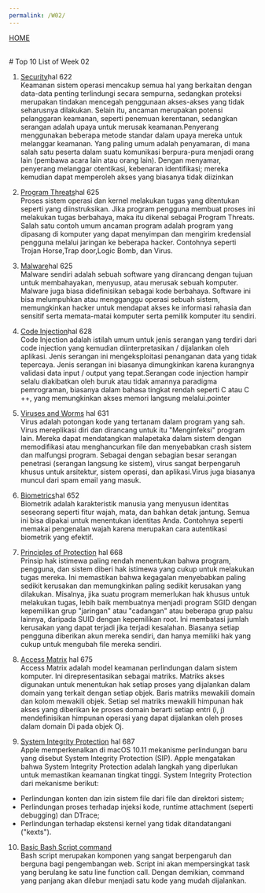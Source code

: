```yaml
---
permalink: /W02/
---
```

[HOME](../)

<br>
# Top 10 List of Week 02

1. [Security](https://www.academia.edu/42880365/Operating_System_Concepts_10th_Edition)hal 622<br>
Keamanan sistem operasi mencakup semua hal yang berkaitan dengan data-data penting terlindungi secara sempurna, sedangkan proteksi merupakan tindakan mencegah penggunaan akses-akses yang tidak seharusnya dilakukan. Selain itu, ancaman merupakan potensi pelanggaran keamanan, seperti penemuan kerentanan, sedangkan serangan adalah upaya untuk merusak keamanan.Penyerang menggunakan beberapa metode standar dalam upaya mereka untuk melanggar keamanan. Yang paling umum adalah penyamaran, di mana salah satu peserta dalam suatu komunikasi berpura-pura menjadi orang lain (pembawa acara lain atau orang lain). Dengan menyamar, penyerang melanggar otentikasi, kebenaran identifikasi;
mereka kemudian dapat memperoleh akses yang biasanya tidak diizinkan


2. [Program Threats](https://www.academia.edu/42880365/Operating_System_Concepts_10th_Edition)hal 625<br>
Proses sistem operasi dan kernel melakukan tugas yang ditentukan seperti yang diinstruksikan. Jika program pengguna membuat proses ini melakukan tugas berbahaya, maka itu dikenal sebagai Program Threats. Salah satu contoh umum ancaman program adalah program yang dipasang di komputer yang dapat menyimpan dan mengirim kredensial pengguna melalui jaringan ke beberapa hacker. Contohnya seperti Trojan Horse,Trap door,Logic Bomb, dan Virus.



3. [Malware](https://www.academia.edu/42880365/Operating_System_Concepts_10th_Edition)hal 625<br>
Malware sendiri adalah sebuah software yang dirancang dengan tujuan untuk membahayakan, menyusup, atau merusak sebuah komputer. Malware juga biasa didefinisikan sebagai kode berbahaya. Software ini bisa melumpuhkan atau mengganggu operasi sebuah sistem, memungkinkan hacker untuk mendapat akses ke informasi rahasia dan sensitif serta memata-matai komputer serta pemilik komputer itu sendiri.

4. [Code Injection](https://www.academia.edu/42880365/Operating_System_Concepts_10th_Edition)hal 628<br>
Code Injection adalah istilah umum untuk jenis serangan yang terdiri dari code injection yang kemudian diinterpretasikan / dijalankan oleh aplikasi. Jenis serangan ini mengeksploitasi penanganan data yang tidak tepercaya. Jenis serangan ini biasanya dimungkinkan karena kurangnya validasi data input / output yang tepat.Serangan code injection hampir selalu diakibatkan oleh buruk atau tidak amannya paradigma pemrograman, biasanya dalam bahasa tingkat rendah seperti C atau C ++, yang memungkinkan akses memori langsung melalui.pointer


5. [Viruses and Worms](https://www.academia.edu/42880365/Operating_System_Concepts_10th_Edition) hal 631<br>
Virus adalah potongan kode yang tertanam dalam program yang sah. Virus mereplikasi diri dan dirancang untuk itu
"Menginfeksi" program lain. Mereka dapat mendatangkan malapetaka dalam sistem dengan memodifikasi atau
menghancurkan file dan menyebabkan crash sistem dan malfungsi program. Sebagai
dengan sebagian besar serangan penetrasi (serangan langsung ke sistem), virus sangat berpengaruh
khusus untuk arsitektur, sistem operasi, dan aplikasi.Virus juga biasanya muncul dari spam email yang masuk.


6. [Biometrics](https://www.academia.edu/42880365/Operating_System_Concepts_10th_Edition)hal 652<br>
Biometrik adalah karakteristik manusia yang menyusun identitas seseorang seperti fitur wajah, mata, dan bahkan detak jantung. Semua ini bisa dipakai untuk menentukan identitas Anda. Contohnya seperti memakai pengenalan wajah karena merupakan cara autentikasi biometrik yang efektif.

7. [Principles of Protection](https://www.academia.edu/42880365/Operating_System_Concepts_10th_Edition) hal 668<br>
Prinsip hak istimewa paling rendah menentukan bahwa program, pengguna, dan sistem diberi hak istimewa yang cukup untuk melakukan tugas mereka.
Ini memastikan bahwa kegagalan menyebabkan paling sedikit kerusakan dan memungkinkan paling sedikit kerusakan yang dilakukan.
Misalnya, jika suatu program memerlukan hak khusus untuk melakukan tugas, lebih baik membuatnya menjadi program SGID dengan kepemilikan grup "jaringan" atau "cadangan" atau beberapa grup palsu lainnya, daripada SUID dengan kepemilikan root. Ini membatasi jumlah kerusakan yang dapat terjadi jika terjadi kesalahan.
Biasanya setiap pengguna diberikan akun mereka sendiri, dan hanya memiliki hak yang cukup untuk mengubah file mereka sendiri.


8. [Access Matrix](https://www.academia.edu/42880365/Operating_System_Concepts_10th_Edition) hal 675<br>
Access Matrix adalah model keamanan  perlindungan dalam sistem komputer. Ini direpresentasikan sebagai matriks. Matriks akses digunakan untuk menentukan hak setiap proses yang dijalankan dalam domain yang terkait dengan setiap objek. Baris matriks mewakili domain dan kolom mewakili objek. Setiap sel matriks mewakili himpunan hak akses yang diberikan ke proses domain berarti setiap entri (i, j) mendefinisikan himpunan operasi yang dapat dijalankan oleh proses dalam domain Di pada objek Oj.

9. [System Integrity Protection](https://www.academia.edu/42880365/Operating_System_Concepts_10th_Edition) hal 687<br>
Apple memperkenalkan di macOS 10.11 mekanisme perlindungan baru yang disebut System Integrity Protection (SIP). Apple mengatakan bahwa System Integrity Protection adalah langkah yang diperlukan untuk memastikan keamanan tingkat tinggi.
System Integrity Protection dari mekanisme berikut:

- Perlindungan konten dan izin sistem file dari file dan direktori sistem;
- Perlindungan proses terhadap injeksi kode, runtime attachment (seperti debugging) dan DTrace;
- Perlindungan terhadap ekstensi kernel yang tidak ditandatangani ("kexts").

10. [Basic Bash Script command](https://www.hostinger.co.id/tutorial/bash-script/)<br>
Bash script merupakan komponen yang sangat berpengaruh dan berguna bagi pengembangan web. Script ini akan mempersingkat task yang berulang ke satu line function call. Dengan demikian, command yang panjang akan dilebur menjadi satu kode yang mudah dijalankan.


